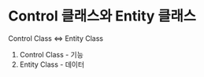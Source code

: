# Control 클래스와 Entity 클래스

Control Class ⇔ Entity Class

1. Control Class - 기능
2. Entity Class - 데이터
